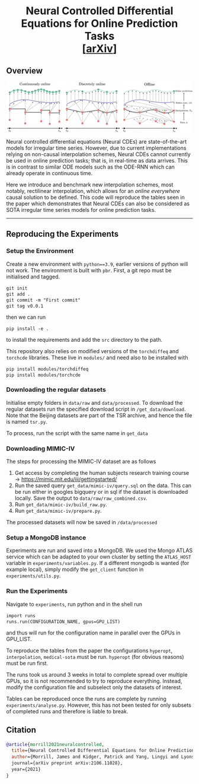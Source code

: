<h1 align='center'>Neural Controlled Differential Equations for Online Prediction Tasks <br>
    [<a href="https://arxiv.org/pdf/2106.11028.pdf">arXiv</a>] </h1>

## Overview
<p align="center">
    <img class="center" src="./assets/online.png" width="800"/>
</p>

Neural controlled differential equations (Neural CDEs) are state-of-the-art models for irregular time series. However, due to current implementations relying on non-causal interpolation schemes, Neural CDEs cannot currently be used in online prediction tasks; that is, in real-time as data arrives. This is in contrast to similar ODE models such as the ODE-RNN which can already operate in continuous time.

Here we introduce and benchmark new interpolation schemes, most notably, rectilinear interpolation, which allows for an *online everywhere* causal solution to be defined. This code will reproduce the tables seen in the paper which demonstrates that Neural CDEs can also be considered as SOTA irregular time series models for online prediction tasks.

-----
## Reproducing the Experiments

### Setup the Environment
Create a new environment with `python==3.9`, earlier versions of python will not work. The environment is built with `pbr`. First, a git repo must be initialised and tagged. 
```
git init
git add .
git commit -m "First commit"
git tag v0.0.1
```
then we can run
```
pip install -e .
```
to install the requirements and add the `src` directory to the path. 

This repository also relies on modified versions of the `torchdiffeq` and `torchcde` libraries. These live in `modules/` and need also to be installed with
```
pip install modules/torchdiffeq
pip install modules/torchcde
```

### Downloading the regular datasets
Initialise empty folders in `data/raw` and `data/processed`. To download the regular datasets run the specified download script in `/get_data/download`. Note that the Beijing datasets are part of the TSR archive, and hence the file is named `tsr.py`.

To process, run the script with the same name in `get_data`

### Downloading MIMIC-IV
The steps for processing the MIMIC-IV dataset are as follows

1. Get access by completing the human subjects research training course -> https://mimic.mit.edu/iii/gettingstarted/ 
2. Run the saved query `get_data/mimic-iv/query.sql` on the data. This can be run either in googles bigquery or in sql if the dataset is downloaded locally. Save the output to `data/raw/raw_combined.csv`.
3. Run `get_data/mimic-iv/build_raw.py`.
4. Run `get_data/mimic-iv/prepare.py`.

The processed datasets will now be saved in `/data/processed`

### Setup a MongoDB instance
Experiments are run and saved into a MongoDB. We used the Mongo ATLAS service which can be adapted to your own cluster by setting the `ATLAS_HOST` variable in `experiments/variables.py`. If a different mongodb is wanted (for example local), simply modify the `get_client` function in `experiments/utils.py`.

### Run the Experiments
Navigate to `experiments`, run python and in the shell run
```
import runs
runs.run(CONFIGURATION_NAME, gpus=GPU_LIST)
```
and thus will run for the configuration name in parallel over the GPUs in GPU_LIST. 

To reproduce the tables from the paper the configurations `hyperopt`, `interpolation`, `medical-sota` must be run. `hyperopt` (for obvious reasons) must be run first. 

The runs took us around 3 weeks in total to complete spread over multiple GPUs, so it is not recommended to try to reproduce everything. Instead, modify the configuration file and subselect only the datasets of interest.

Tables can be reproduced once the runs are complete by running `experiments/analyse.py`. However, this has not been tested for only subsets of completed runs and therefore is liable to break.

## Citation

```bibtex
@article{morrill2021neuralcontrolled,
  title={Neural Controlled Differential Equations for Online Prediction Tasks},
  author={Morrill, James and Kidger, Patrick and Yang, Lingyi and Lyons, Terry,
  journal={arXiv preprint arXiv:2106.11028},
  year={2021}
}
```
